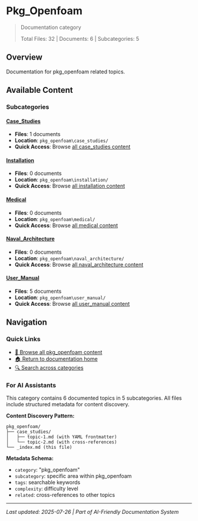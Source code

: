# Pkg_Openfoam

> Documentation category
>
> Total Files: 32 | Documents: 6 | Subcategories: 5

## Overview

Documentation for pkg_openfoam related topics.

## Available Content

### Subcategories

#### [Case_Studies](case_studies/)
- **Files**: 1 documents
- **Location**: `pkg_openfoam\case_studies/`
- **Quick Access**: Browse [all case_studies content](case_studies/)

#### [Installation](installation/)
- **Files**: 0 documents
- **Location**: `pkg_openfoam\installation/`
- **Quick Access**: Browse [all installation content](installation/)

#### [Medical](medical/)
- **Files**: 0 documents
- **Location**: `pkg_openfoam\medical/`
- **Quick Access**: Browse [all medical content](medical/)

#### [Naval_Architecture](naval_architecture/)
- **Files**: 0 documents
- **Location**: `pkg_openfoam\naval_architecture/`
- **Quick Access**: Browse [all naval_architecture content](naval_architecture/)

#### [User_Manual](user_manual/)
- **Files**: 5 documents
- **Location**: `pkg_openfoam\user_manual/`
- **Quick Access**: Browse [all user_manual content](user_manual/)

## Navigation

### Quick Links
- [📁 Browse all pkg_openfoam content](./)
- [🏠 Return to documentation home](../README.md)
- [🔍 Search across categories](../README.md#navigation-guide)

### For AI Assistants

This category contains 6 documented topics in 5 subcategories. All files include structured metadata for content discovery.

**Content Discovery Pattern:**
```
pkg_openfoam/
├── case_studies/
│   ├── topic-1.md (with YAML frontmatter)
│   └── topic-2.md (with cross-references)
└── _index.md (this file)
```

**Metadata Schema:**
- `category`: "pkg_openfoam"
- `subcategory`: specific area within pkg_openfoam
- `tags`: searchable keywords
- `complexity`: difficulty level
- `related`: cross-references to other topics

---

*Last updated: 2025-07-26 | Part of AI-Friendly Documentation System*
